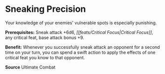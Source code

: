 ﻿---
cssclass: [feats]

---
# Sneaking Precision

Your knowledge of your enemies' vulnerable spots is especially punishing.

**Prerequisites:** Sneak attack +6d6, _[[feats/Critical Focus|Critical Focus]]_, any critical feat, base attack bonus +9.

**Benefit:** Whenever you successfully sneak attack an opponent for a second time on your turn, you can spend a swift action to apply the effects of one critical feat you know to that opponent.

**Source** Ultimate Combat